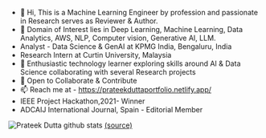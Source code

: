 - 👋 Hi, This is a Machine Learning Engineer by profession and passionate in Research serves as Reviewer & Author.
- 👀 Domain of Interest lies in Deep Learning, Machine Learning, Data Analytics, AWS, NLP, Computer vision, Generative AI, LLM.
- Analyst - Data Science & GenAI at KPMG India, Bengaluru, India
- Research Intern at Curtin University, Malaysia
- 🌱 Enthusiastic technology learner exploring skills around AI & Data Science collaborating with several Research projects
- 💞️ Open to Collaborate & Contribute
- 📫 Reach me at - https://prateekduttaportfolio.netlify.app/
- IEEE Project Hackathon,2021- Winner
- ADCAIJ International Journal, Spain - Editorial Member

![Prateek Dutta github stats](https://github-readme-stats.vercel.app/api?username=PrateekDutta2001&show_icons=true)
 [(source)](https://github.com/anuraghazra/github-readme-stats)

<!---
PrateekDutta2001/PrateekDutta2001 is a ✨ special ✨ repository because its `README.md` (this file) appears on your GitHub profile.
You can click the Preview link to take a look at your changes.
--->
